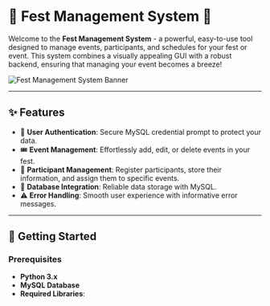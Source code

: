 
# 🎉 Fest Management System 🎉

Welcome to the **Fest Management System** - a powerful, easy-to-use tool designed to manage events, participants, and schedules for your fest or event. This system combines a visually appealing GUI with a robust backend, ensuring that managing your event becomes a breeze!

![Fest Management System Banner](https://user-images.githubusercontent.com/banner-image-url)

---

## ✨ Features

- 🔐 **User Authentication**: Secure MySQL credential prompt to protect your data.
- 🎟️ **Event Management**: Effortlessly add, edit, or delete events in your fest.
- 📝 **Participant Management**: Register participants, store their information, and assign them to specific events.
- 💾 **Database Integration**: Reliable data storage with MySQL.
- ⚠️ **Error Handling**: Smooth user experience with informative error messages.

---

## 🚀 Getting Started

### Prerequisites

- **Python 3.x**
- **MySQL Database**
- **Required Libraries**:
  ```bash




